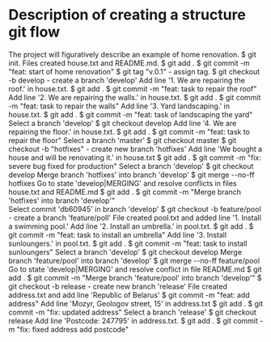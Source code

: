 # Description of creating a structure git flow
The project will figuratively describe an example of home renovation.
$ git init. Files created house.txt and README.md. 
$ git add . 
$ git commit -m "feat: start of home renovation" 
$ git tag "v.0.1" - assign tag.
$ git checkout -b develop - create a branch 'develop'
Add line '1. We are repairing the roof.' in house.txt.
$ git add .
$ git commit -m "feat: task to repair the roof"
Add line '2. We are repairing the walls.' in house.txt.
$ git add .
$ git commit -m "feat: task to repair the walls"
Add line '3. Yard landscaping.' in house.txt.
$ git add .
$ git commit -m "feat: task of landscaping the yard"
Select a branch 'develop' 
$ git checkout develop
Add line '4. We are repairing the floor.' in house.txt.
$ git add .
$ git commit -m "feat: task to repair the floor"
Select a branch 'master'
$ git checkout master
$ git checkout -b "hotfixes" - create new branch 'hotfixes'
Add line 'We bought a house and will be renovating it.' in house.txt
$ git add .
$ git commit -m "fix: severe bug fixed for production"
Select a branch 'develop'
$ git checkout develop
Merge branch 'hotfixes' into branch 'develop'
$ git merge --no-ff hotfixes
Go to state 'develop|MERGING' and resolve conflicts in files house.txt and README.md
$ git add .
$ git commit -m "Merge branch 'hotfixes' into branch 'develop'"   
Select commit 'db60945' in branch 'develop'
$ git checkout -b feature/pool - create a branch 'feature/poll'
File created pool.txt and added line '1. Install a swimming pool.'
Add line '2. Install an umbrella.' in pool.txt.
$ git add .
$ git commit -m "feat: task to install an umbrella"
Add line '3. Install sunloungers.' in pool.txt.
$ git add .
$ git commit -m "feat: task to install sunloungers"
Select a branch 'develop'
$ git checkout develop
Merge branch 'feature/pool' into branch 'develop'
$ git merge --no-ff feature/pool
Go to state 'develop|MERGING' and resolve conflict in file README.md
$ git add .
$ git commit -m "Merge branch 'feature/pool' into branch 'develop'"
$ git checkout -b release - create new branch 'release' 
File created address.txt and add line 'Republic of Belarus'
$ git commit -m "feat: add address"
Add line 'Mozyr, Geologov street, 15' in address.txt
$ git add .
$ git commit -m "fix: updated address"
Select a branch 'release'
$ git checkout release
Add line 'Postcode: 247795' in address.txt.
$ git add .
$ git commit -m "fix: fixed address add postcode"